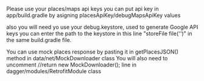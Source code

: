 Please use your places/maps api keys
you can put api key in app/build.gradle by asigning placesApiKey/debugMapsApiKey values

also you will need yo use your debug.keystore, used to generate Google API keys
you can enter the path to the keystore in  this line "storeFile file('<enter path to your keystore>')"
in the same build.gradle file.


You can use mock places response by pasting it in getPlacesJSON() method 
in data/net/MockDownloader class 
You will also need to uncomment //return new MockDownloader(); line 
in dagger/modules/RetrofitModule class